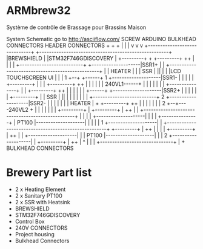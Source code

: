 # ARMbrew32
Système de contrôle de Brassage pour Brassins Maison

System Schematic go to http://asciiflow.com/ 
                                                                   SCREW                            ARDUINO
                                 BULKHEAD                        CONNECTORS                         HEADER
                                CONNECTORS                            +                                +
                                     +                                |                                |
                                     |                                v                                v
                                     v                                 +------------------------------+ +-----------------------------------------------------+
                                                                       |BREWSHIELD                    | |STM32F746GDISCOVERY                                  |
   +---------+                       +  +---------+                   ++                              | |                                                     |
   |         +--------------------------+         +--------------------|SSR1+                         | | +-------------------------------------------------+ |
   |  HEATER |                       |  |   SSR   |                   ||                              | | |LCD TOUCHSCREEN UI                               | |
   |    1    +--+                +------+    1    +--------------------|SSR1-                         | | |                                                 | |
   +---------+  |                |   |  +---------+                   ++                              | | |                                                 | |
                |    240VL1------+   |                                 |                              | | |                                                 | |
+---------------+                |   |  +---------+                   ++                              | | |                                                 | |
|                                +------+         +--------------------|SSR2+                         | | |                                                 | |
|  +---------+                       |  |   SSR   |                   ||                              | | |                                                 | |
|  |         +--------------------------+    2    +--------------------|SSR2-                         | | |                                                 | |
|  |  HEATER |                       +  +---------+                   ++                              | | |                                                 | |
|  |    2    +--+----240VL2                                +           |                              | | |                                                 | |
|  +---------+  |                       +---------+        |          ++                              | | +-------------------------------------------------+ |
|               |                       |         +--------------------|                              | |                                                     |
+---------------+                       |  PT100  |--------------------|                              | |                                                     |
                                        |    1    +--------------------|                              | +-----------------------------------------------------+
                                        +---------+        |          ++                              |
                                                           |           |                              |
                                        +---------+        |          ++                              |
                                        |         +--------------------|                              |
                                        |  PT100  |--------------------|                              |
                                        |    2    +--------------------|                              |
                                        +---------+        |          ++                              |
                                                           ^           |                              |
                                                           |           +------------------------------+
                                                           |
                                                           +
                                                        BULKHEAD
                                                       CONNECTORS

# Brewery Part list
* 2 x Heating Element
* 2 x Sanitary PT100
* 2 x SSR with Heatsink
* BREWSHIELD
* STM32F746GDISCOVERY
* Control Box
* 240V CONNECTORS
* Project housing
* Bulkhead Connectors